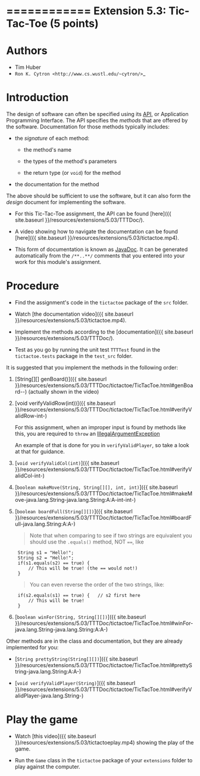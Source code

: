 ============
Extension 5.3: Tic-Tac-Toe (5 points)
============

Authors
============

* Tim Huber
* `Ron K. Cytron <http://www.cs.wustl.edu/~cytron/>`_

Introduction
============

The design of software can often be specified using its [API](https://en.wikipedia.org/wiki/Application_programming_interface), or Application Programming Interface.  The API specifies the *methods* that are offered by the software.  Documentation for those methods typically includes:

* the *signature* of each method:

	* the method's name
	
	* the types of the method's parameters
	
	* the return type (or ``void``) for the method

*  the documentation for the method

The above should be sufficient to use the software, but it can also form
the *design* document for implementing the software.

* For this Tic-Tac-Toe assignment, the API can be found 
	[here]({{ site.baseurl }}/resources/extensions/5.03/TTTDoc/).
	
* A video showing how to navigate the documentation can be found [here]({{ site.baseurl }}/resources/extensions/5.03/tictactoe.mp4).
	
* This form of documentation is known as [JavaDoc](https://en.wikipedia.org/wiki/Javadoc).  It can be generated automatically from the ``/**..**/`` comments that  you entered into your work for this module's assignment.

Procedure
============

* Find the assignment's code in the ``tictactoe`` package of the ``src`` folder.  

* Watch [the documentation video]({{ site.baseurl }}/resources/extensions/5.03/tictactoe.mp4).
  
* Implement the methods according to the [documentation]({{ site.baseurl }}/resources/extensions/5.03/TTTDoc/).
  
* Test as you go by running the unit test ``TTTTest`` found in the ``tictactoe.tests`` package in the ``test_src`` folder.

It is suggested that you implement the methods in the following order:

1. [String[][] genBoard()]({{ site.baseurl }}/resources/extensions/5.03/TTTDoc/tictactoe/TicTacToe.html#genBoard--) (actually shown in the video)

2. [void verifyValidRow(int))]({{ site.baseurl }}/resources/extensions/5.03/TTTDoc/tictactoe/TicTacToe.html#verifyValidRow-int-)

	For this assignment, when an improper input is found by methods like this, you are required to ``throw`` an [IllegalArgumentException](https://docs.oracle.com/en/java/javase/13/docs/api/java.base/java/lang/IllegalArgumentException.html)

	An example of that is done for you in ``verifyValidPlayer``, so take a look at that for guidance.

3. [``void verifyValidCol(int)``]({{ site.baseurl }}/resources/extensions/5.03/TTTDoc/tictactoe/TicTacToe.html#verifyValidCol-int-)

4. [``boolean makeMove(String, String[][], int, int)``]({{ site.baseurl }}/resources/extensions/5.03/TTTDoc/tictactoe/TicTacToe.html#makeMove-java.lang.String-java.lang.String:A:A-int-int-)

5. [``boolean boardFull(String[][])``]({{ site.baseurl }}/resources/extensions/5.03/TTTDoc/tictactoe/TicTacToe.html#boardFull-java.lang.String:A:A-)

    > Note that when comparing to see if two strings are equivalent you should use the ``.equals()`` method, NOT ``==``, like

		String s1 = "Hello!";
		String s2 = "Hello!"; 
		if(s1.equals(s2) == true) {
			// This will be true! (the == would not!)
		}
	
	> You can even reverse the order of the two strings, like:

		if(s2.equals(s1) == true) {   // s2 first here
			// This will be true!
		}


6. [``boolean winFor(String, String[][])``]({{ site.baseurl }}/resources/extensions/5.03/TTTDoc/tictactoe/TicTacToe.html#winFor-java.lang.String-java.lang.String:A:A-)

Other methods are in the class and documentation, but they are already
implemented for you:

* [``String prettyString(String[][])``]({{ site.baseurl }}/resources/extensions/5.03/TTTDoc/tictactoe/TicTacToe.html#prettyString-java.lang.String:A:A-)

* [``void verifyValidPlayer(String)``]({{ site.baseurl }}/resources/extensions/5.03/TTTDoc/tictactoe/TicTacToe.html#verifyValidPlayer-java.lang.String-)

Play the game
============

* Watch [this video]({{ site.baseurl }}/resources/extensions/5.03/tictactoeplay.mp4) showing the play of the game.

* Run the ``Game`` class in the ``tictactoe`` package of your ``extensions`` folder to play against the computer.